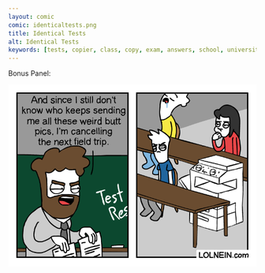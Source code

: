 ```yaml
---
layout: comic
comic: identicaltests.png
title: Identical Tests
alt: Identical Tests
keywords: [tests, copier, class, copy, exam, answers, school, university, teacher, professor]
---
```


Bonus Panel:

![Identical Tests Bonus Panel](/images/identicaltests_bonus.png)
